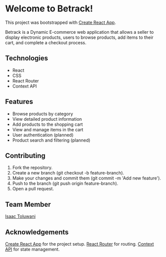 # Welcome to Betrack!

This project was bootstrapped with [Create React App](https://github.com/facebook/create-react-app).


Betrack is a Dynamic E-commerce web application that allows a seller to display electronic products, users to browse products, add items to their cart, and complete a checkout process.

## Technologies
* React
* CSS
* React Router
* Context API

## Features
- Browse products by category
- View detailed product information
- Add products to the shopping cart
- View and manage items in the cart
- User authentication (planned)
- Product search and filtering (planned)

## Contributing
1. Fork the repository.
2. Create a new branch (git checkout -b feature-branch).
3. Make your changes and commit them (git commit -m 'Add new feature').
4. Push to the branch (git push origin feature-branch).
5. Open a pull request.

## Team Member
[Isaac Toluwani](https://github.com/IsaacToluwani)

## Acknowledgements
[Create React App](https://github.com/facebook/create-react-app) for the project setup.
[React Router](https://reactrouter.com/) for routing.
[Context API](https://reactjs.org/docs/context.html) for state management.